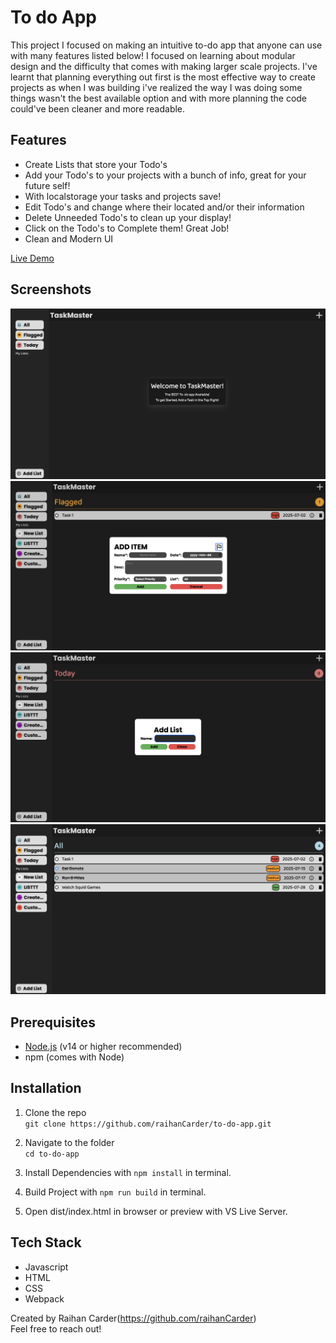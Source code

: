 # To do App
This project I focused on making an intuitive to-do app that anyone can use with many features listed below! I focused on learning about modular design and the difficulty that comes with making larger scale projects. I've learnt that planning everything out first is the most effective way to create projects as when I was building i've realized the way I was doing some things wasn't the best available option and with more planning the code could've been cleaner and more readable.

## Features

- Create Lists that store your Todo's
- Add your Todo's to your projects with a bunch of info, great for your future self!
- With localstorage your tasks and projects save! 
- Edit Todo's and change where their located and/or their information
- Delete Unneeded Todo's to clean up your display!
- Click on the Todo's to Complete them! Great Job!
- Clean and Modern UI

[Live Demo](https://raihancarder.github.io/to-do-app/)

## Screenshots

![Initialized Screen](./src/images/screenshot1.png)
![Menu Page Screenshot](./src/images/screenshot2.png)
![About Page Screenshot](./src/images/screenshot3.png)
![Some tasks included](./src/images/screenshot4.png)


##  Prerequisites

- [Node.js](https://nodejs.org/) (v14 or higher recommended)
- npm (comes with Node)

## Installation

1. Clone the repo  
   `git clone https://github.com/raihanCarder/to-do-app.git`

2. Navigate to the folder  
   `cd to-do-app`

3. Install Dependencies with `npm install` in terminal.

4. Build Project with `npm run build` in terminal. 

5. Open dist/index.html in browser or preview with VS Live Server.

## Tech Stack
- Javascript
- HTML
- CSS
- Webpack

Created by Raihan Carder(https://github.com/raihanCarder)  
Feel free to reach out!


